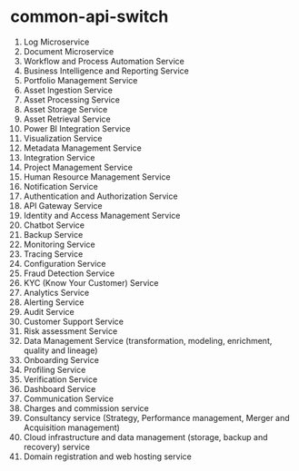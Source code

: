 # common-api-switch

1) Log Microservice
2) Document Microservice
3) Workflow and Process Automation Service
4) Business Intelligence and Reporting Service
5) Portfolio Management Service
6) Asset Ingestion Service
7) Asset Processing Service
8) Asset Storage Service
9) Asset Retrieval Service
10) Power BI Integration Service
11) Visualization Service
12) Metadata Management Service
13) Integration Service
14) Project Management Service
15) Human Resource Management Service
16) Notification Service
17) Authentication and Authorization Service
18) API Gateway Service
19) Identity and Access Management Service
20) Chatbot Service
21) Backup Service
22) Monitoring Service
23) Tracing Service
24) Configuration Service
25) Fraud Detection Service
26) KYC (Know Your Customer) Service
27) Analytics Service
28) Alerting Service
29) Audit Service
30) Customer Support Service
31) Risk assessment Service
32) Data Management Service (transformation, modeling, enrichment, quality and lineage)
33) Onboarding Service
34) Profiling Service
35) Verification Service
36) Dashboard Service
37) Communication Service
38) Charges and commission service
39) Consultancy service (Strategy, Performance management, Merger and Acquisition management)
40) Cloud infrastructure and data management (storage, backup and recovery) service
41) Domain registration and web hosting service
